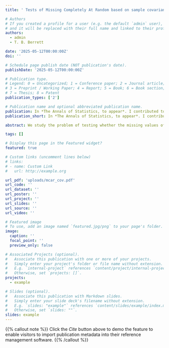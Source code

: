 ```yaml
---
title: ' Tests of Missing Completely At Random based on sample covariance matrices'

# Authors
# If you created a profile for a user (e.g. the default `admin` user), write the username (folder name) here
# and it will be replaced with their full name and linked to their profile.
authors:
  - admin
  - T. B. Berrett

date: '2025-05-12T00:00:00Z'
doi: ''

# Schedule page publish date (NOT publication's date).
publishDate: '2025-05-12T00:00:00Z'

# Publication type.
# Legend: 0 = Uncategorized; 1 = Conference paper; 2 = Journal article;
# 3 = Preprint / Working Paper; 4 = Report; 5 = Book; 6 = Book section;
# 7 = Thesis; 8 = Patent
publication_types: ['2']

# Publication name and optional abbreviated publication name.
publication: In *The Annals of Statistics, to appear*. I contributed to the R-package [MCARtest](https://cran.r-project.org/web/packages/MCARtest/index.html)
publication_short: In *The Annals of Statistics, to appear*. I contributed to the R-package [MCARtest](https://cran.r-project.org/web/packages/MCARtest/index.html)

abstract: We study the problem of testing whether the missing values of a potentially high-dimensional dataset are Missing Completely at Random (MCAR). We relax the problem of testing MCAR to the problem of testing the compatibility of a collection of covariance matrices, motivated by the fact that this procedure is feasible when the dimension grows with the sample size. Our first contributions are to define a natural measure of the incompatibility of a collection of correlation matrices, which can be characterised as the optimal value of a Semi-definite Programming (SDP) problem, and to establish a key duality result allowing its practical computation and interpretation. By analysing the concentration properties of the natural plug-in estimator for this measure, we propose a novel hypothesis test, which is calibrated via a bootstrap procedure and demonstrates power against any distribution with incompatible covariance matrices. By considering key examples of missingness structures, we demonstrate that our procedures are minimax rate optimal in certain cases. We further validate our methodology with numerical simulations that provide evidence of validity and power, even when data are heavy tailed. Furthermore, tests of compatibility can be used to test the feasibility of positive semi-definite matrix completion problems with noisy observations, and thus our results may be of independent interest.

tags: []

# Display this page in the Featured widget?
featured: true

# Custom links (uncomment lines below)
# links:
# - name: Custom Link
#   url: http://example.org

url_pdf: 'uploads/mcar_cov.pdf'
url_code: ''
url_dataset: ''
url_poster: ''
url_project: ''
url_slides: ''
url_source: ''
url_video: ''

# Featured image
# To use, add an image named `featured.jpg/png` to your page's folder.
image:
  caption: ''
  focal_point: ''
  preview_only: false

# Associated Projects (optional).
#   Associate this publication with one or more of your projects.
#   Simply enter your project's folder or file name without extension.
#   E.g. `internal-project` references `content/project/internal-project/index.md`.
#   Otherwise, set `projects: []`.
projects:
  - example

# Slides (optional).
#   Associate this publication with Markdown slides.
#   Simply enter your slide deck's filename without extension.
#   E.g. `slides: "example"` references `content/slides/example/index.md`.
#   Otherwise, set `slides: ""`.
slides: example
---
```


{{% callout note %}}
Click the _Cite_ button above to demo the feature to enable visitors to import publication metadata into their reference management software.
{{% /callout %}}

<!-- {{% callout note %}}
Create your slides in Markdown - click the _Slides_ button to check out the example.
{{% /callout %}}

Supplementary notes can be added here, including [code, math, and images](https://wowchemy.com/docs/writing-markdown-latex/). -->